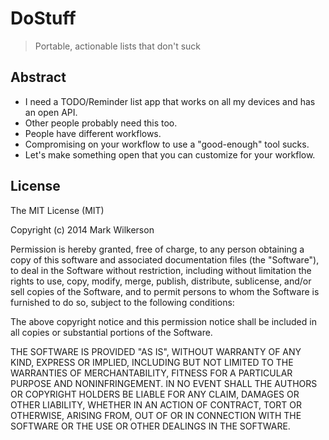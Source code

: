 DoStuff
=======
> Portable, actionable lists that don't suck


## Abstract

- I need a TODO/Reminder list app that works on all my devices and has an open API.
- Other people probably need this too.
- People have different workflows.
- Compromising on your workflow to use a "good-enough" tool sucks.
- Let's make something open that you can customize for your workflow.


## License

The MIT License (MIT)

Copyright (c) 2014 Mark Wilkerson

Permission is hereby granted, free of charge, to any person obtaining a copy
of this software and associated documentation files (the "Software"), to deal
in the Software without restriction, including without limitation the rights
to use, copy, modify, merge, publish, distribute, sublicense, and/or sell
copies of the Software, and to permit persons to whom the Software is
furnished to do so, subject to the following conditions:

The above copyright notice and this permission notice shall be included in all
copies or substantial portions of the Software.

THE SOFTWARE IS PROVIDED "AS IS", WITHOUT WARRANTY OF ANY KIND, EXPRESS OR
IMPLIED, INCLUDING BUT NOT LIMITED TO THE WARRANTIES OF MERCHANTABILITY,
FITNESS FOR A PARTICULAR PURPOSE AND NONINFRINGEMENT. IN NO EVENT SHALL THE
AUTHORS OR COPYRIGHT HOLDERS BE LIABLE FOR ANY CLAIM, DAMAGES OR OTHER
LIABILITY, WHETHER IN AN ACTION OF CONTRACT, TORT OR OTHERWISE, ARISING FROM,
OUT OF OR IN CONNECTION WITH THE SOFTWARE OR THE USE OR OTHER DEALINGS IN THE
SOFTWARE.
